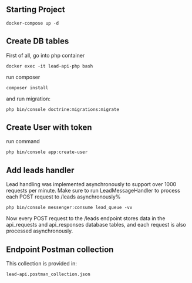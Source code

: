 ##  Starting Project
```
docker-compose up -d
```

##  Create DB tables

First of all, go into php container
```
docker exec -it lead-api-php bash
```
run composer
```
composer install
```
and run migration:
```
php bin/console doctrine:migrations:migrate
```

##  Create User with token
run command
```
php bin/console app:create-user
```

## Add leads handler
Lead handling was implemented asynchronously to support over 1000 requests per minute. Make sure to run LeadMessageHandler to process each POST request to /leads asynchronously%
```
php bin/console messenger:consume lead_queue -vv
```

Now every POST request to the /leads endpoint stores data in the api_requests and api_responses database tables, and each request is also processed asynchronously.

## Endpoint Postman collection
This collection is provided in:
```
lead-api.postman_collection.json
```